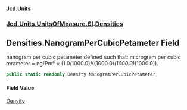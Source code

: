 #### [Jcd.Units](index 'index')
### [Jcd.Units.UnitsOfMeasure.SI](Jcd.Units.UnitsOfMeasure.SI 'Jcd.Units.UnitsOfMeasure.SI').[Densities](Densities 'Jcd.Units.UnitsOfMeasure.SI.Densities')

## Densities.NanogramPerCubicPetameter Field

nanogram per cubic petameter defined such that: microgram per cubic terameter = ng/Pm³ ×
(1.0/1000.0)/((1000.0)*(1000.0)*(1000.0)).

```csharp
public static readonly Density NanogramPerCubicPetameter;
```

#### Field Value
[Density](Density 'Jcd.Units.UnitTypes.Density')